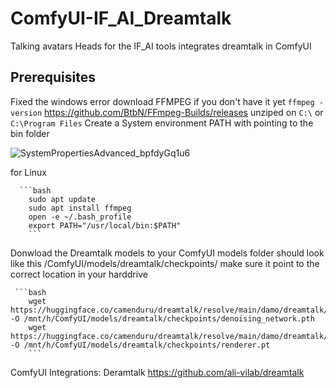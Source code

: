 # ComfyUI-IF_AI_Dreamtalk
Talking avatars Heads for the IF_AI tools integrates dreamtalk in ComfyUI

## Prerequisites

  Fixed the windows error download FFMPEG if you don't have it yet  `ffmpeg -version`
   https://github.com/BtbN/FFmpeg-Builds/releases
  unziped on `C:\` or `C:\Program Files`
  Create a System environment PATH with pointing to the bin folder
  
  ![SystemPropertiesAdvanced_bpfdyGq1u6](https://github.com/if-ai/ComfyUI-IF_AI_tools/assets/21185218/a3b311c7-f266-42f2-aeaf-30990a26eb2c)

  for Linux
  
      ```bash
        sudo apt update
        sudo apt install ffmpeg
        open -e ~/.bash_profile
        export PATH="/usr/local/bin:$PATH"
        ```

  Donwload the Dreamtalk models to your ComfyUI models folder should look like this /ComfyUI/models/dreamtalk/checkpoints/
  make sure it point to the correct location in your harddrive
   
     ```bash
        wget https://huggingface.co/camenduru/dreamtalk/resolve/main/damo/dreamtalk/checkpoints/denoising_network.pth -O /mnt/h/ComfyUI/models/dreamtalk/checkpoints/denoising_network.pth
        wget https://huggingface.co/camenduru/dreamtalk/resolve/main/damo/dreamtalk/checkpoints/renderer.pt -O /mnt/h/ComfyUI/models/dreamtalk/checkpoints/renderer.pt
        ```
ComfyUI Integrations:
Deramtalk https://github.com/ali-vilab/dreamtalk
